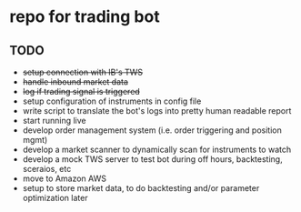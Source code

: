 
# repo for trading bot

## TODO
* ~~setup connection with IB's TWS~~
* ~~handle inbound market data~~
* ~~log if trading signal is triggered~~
* setup configuration of instruments in config file
* write script to translate the bot's logs into pretty human readable report
* start running live
* develop order management system (i.e. order triggering and position mgmt)
* develop a market scanner to dynamically scan for instruments to watch
* develop a mock TWS server to test bot during off hours, backtesting, sceraios, etc
* move to Amazon AWS
* setup to store market data, to do backtesting and/or parameter optimization later


